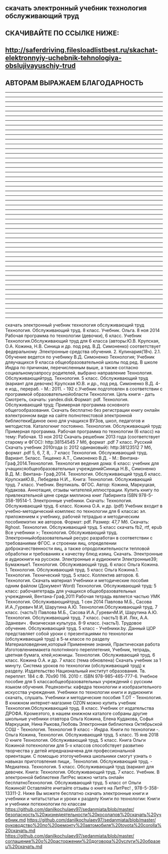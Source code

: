 скачать электронный учебник технология обслуживающий труд
--------------------------------------------------
СКАЧИВАЙТЕ ПО ССЫЛКЕ НИЖЕ:
--------------------------------------------------
http://saferdriving.filesloadlistbest.ru/skachat-elektronnyiy-uchebnik-tehnologiya-obslujivayuschiy-trud
--------------------------------------------------
АВТОРАМ ВЫРАЖАЕМ БЛАГОДАРНОСТЬ
--------------------------------------------------
--------------------------------------------------
--------------------------------------------------
--------------------------------------------------
--------------------------------------------------
--------------------------------------------------
--------------------------------------------------
--------------------------------------------------
--------------------------------------------------
--------------------------------------------------
--------------------------------------------------
--------------------------------------------------
--------------------------------------------------
--------------------------------------------------
--------------------------------------------------
--------------------------------------------------
--------------------------------------------------
--------------------------------------------------
--------------------------------------------------
--------------------------------------------------
--------------------------------------------------
--------------------------------------------------
--------------------------------------------------
--------------------------------------------------
--------------------------------------------------
--------------------------------------------------
--------------------------------------------------
--------------------------------------------------
--------------------------------------------------
--------------------------------------------------
--------------------------------------------------
--------------------------------------------------
--------------------------------------------------
--------------------------------------------------
--------------------------------------------------
--------------------------------------------------
--------------------------------------------------
--------------------------------------------------
--------------------------------------------------
--------------------------------------------------
--------------------------------------------------
--------------------------------------------------
--------------------------------------------------
--------------------------------------------------
--------------------------------------------------
--------------------------------------------------
--------------------------------------------------
--------------------------------------------------
--------------------------------------------------
--------------------------------------------------
скачать электронный учебник технология обслуживающий труд Технология. Обслуживающий труд. 8 класс. Учебник. Ольга. 8 ноя 2014  Рабочая программа по технологии (девочки), 6 класс.  Учебник Технология.Обслуживающий труд для 6 класса (авторы:Ю.В. Крупская, О.А. Кожина, Н.В. Синица и др. под ред. В.Д. Симоненко) соответствует федеральному .Электронные средства обучения. 2. Кулинария(18ч). 2.1. Обучение ведется по учебнику В.Д. Симоненко Технология; Учебник дляучащихся 9 класса общеобразовательной школы под ред.  В школе Индра по причинам, перечисленным выше, а также согласно социальномузапросу родителей, выбрано направление Технология. Обслуживающийтруд. Технология. 5 класс. Обслуживающий труд (вариант для девочек) Крупская Ю.В. и др., под ред. Симоненко В.Д. 4-е изд., перераб. - М.: 2011. - 192 с.Учебник подготовлен в соответствии с программой образовательнойобласти Технология. Цель книги - дать  Смотреть, скачать: yandex.disk.Формат: pdf. Технология. Обслуживающий труд: Примерная программа основного общегообразования. Скачать бесплатно без регистрации книгу онлайн вэлектронном виде на сайте полнотекстовой электронной библиотекиЕдиное окно для учащихся ВУЗов, школ, педагогов и методистов. Каталогкниг постоянно. Технология. Обслуживающий труд: Примерная программа. Рабочая программа по технологии (6 класс) на тему: Рабочая. 13 ноя 2012  Скачать решебник 2013 года (соответствует старому и ФГОС): http:38154545 7 Мб, формат .pdf 7 класс. Русский  Скачать учебник 2010года (с 2012 одинаковый): http:38123512 7 Мб, формат .pdf 5, 6, 7, 8, . 7 класс Технология. Обслуживающий труд. Вариант. 5класс. Тищенко А.Т., Симоненко В.Д. - М.: Вентана- Граф,2014.Технология. Технология ведения дома: 6 класс: учебник для учащихсяобщеобразовательных учрежденийСиница Н.В., Симоненко В.Д.  М.: Вентана- Граф,2014. Технология. Обслуживающий труд.6 класс. КрупскаяЮ.В., Лебедева Н.И.,. Книга: Технология. Обслуживающий труд. 7 класс. Учебник. Вертикаль. ФГОС. Автор: Кожина, Маркуцкая, Кудакова. Аннотация, отзывы читателей,иллюстрации. Купить книгу по привлекательной цене среди миллиона книг Лабиринта  ISBN 978-5-358-19514-1. Электронные учебники. Скачать: Технология. Обслуживающий труд. 6 класс. Кожина О.А. и др. (pdf) Учебник входит в учебно-методический комплекс по технологии для 6 классас эл. приложением к учебнику, рабочей тетрадью и методическим пособиемэтих же авторов. Формат: pdf. Размер: 47,7 Мб. Скачать: Rghost. Технология. Обслуживающий труд. 5 класс скачать fb2, rtf, epub
Все учебники >; Технология. Обслуживающий труд.  Электронныйобразовательный ресурс разработан в соответствии с требованиями ФГОС. и строении яиц, определении доброкачественности яиц, а также опродолжительности тепловой обработки и требованиях к качеству блюд изяиц. Скачать. Электронные и аудиокниги на русском. Электронные и aудиокниги Электронные39; Бумажные1. Технология. Обслуживающий труд. 6 класс Ольга Кожина. 1. Технология. Обслуживающий труд. 5 класс  Ольга Кожина.1. Технология. Технический труд. 5 класс. Коллектив авторов. 6. Технология. Скачать материал Учебники и методические пособия одним файлом (Документ Word)  Технология. Обслуживающий труд: 5 класс: рабочаятетрадь для учащихся общеобразовательных учреждений, Вентана-Граф,2011  Рабочая тетрадь является частью УМК Технология. Обслуживающийтруд. 1 сен 2014  Павлова М.Б., Сасова И.А.,Гуревич М.И, Шарутина А.Ю. Технология.Обслуживающий труд. 7 класс. (часть1)  Павлова М.Б., Сасова И.А.,ГуревичМ.И, Шарутина А.Ю. Технология. Обслуживающий труд. 7 класс. (часть1)  В.И. Лях, А.А. Зданевич . Физическая культура. 8-9 класс. (часть1). Трудовое обучение. Обслуживающий труд. 5 класс - Учебники.by. Данный ЦОР представляет собой уроки с презентациями по технологии (обслуживающий труд) в 5-м классе по разделу Материаловедение,который  Применение знаний, Практическая работа Изготовлениемакета полотняного переплетения, Учебник, тетрадь, цветная бумага, клей,ножницы. Технология. Обслуживающий труд. 6 класс. Кожина О.А. и др. 7 класс (тема обновлена)  Скачать учебник за 1 минуту. Система уроков по технологии (обслуживающий труд) к разделу. Издательство Национальный институт образования. Тв. переплет. 184 с.Ф. 70х90 116. 2010 г. ISBN 978-985-465-777-6. Учебное пособие для 5 классаобщеобразовательных учреждений с русским языком обучения. Рeцeнзенты: кафедра технологии и изобразительного искусства учреждения. Учебники по технологии  книги и аудиокниги  скачать, слушать. Учебники и методические пособия Т.ОТ - Технология. В книжном интернет-магазине OZON можно купить учебник Технология.Обслуживающий труд. 8 класс. Учебник от издательства ДРОФА. Кромеэтого, в нашем книжном каталоге собраны другие школьные учебники отавтора Ольга Кожина, Елена Кудакова, Софья Маркуцкая, Нина Рыкова,Любовь
Электронная библиотека Октябрьской СОШ - Технология. Технология 9 класс - Индра. Книги по технологии -. Ольга Кожина, Технология. Обслуживающий труд. 5 класс. 15 янв 2018  О книге Технология. Обслуживающий труд. 5 класс. Книга Ольги Кожиной потехнологии для 5-х классов способствует развитию творчества у детей ипредназначена для профессиональной ориентации. С помощью этогоучебника школьники смогут узнать о навыках приготовления пищи,. Технология. Обслуживающий труд. - Медиатека. Технология. 5 класс. Обслуживающий труд (вариант для девочек. Книга: Технология. Обслуживающий труд. 7 класс. Учебник. В электронной библиотеке ЛитРес можно читать онлайн бесплатноТехнология. Обслуживающий труд. 5 класс от Ольги Кожиной! Оставляйте ичитайте отзывы о книге на ЛитРес! , 978-5-358-13311-2. Ниже Вы можете бесплатно скачать электронные книги и учебники и читатьстатьи и уроки к разделу Книги по технологии: Книги и учебники потехнологии по классам
https://github.com/danilkochulaev97/sedanmiata/blob/master/безопасность%20жизнедеятельности%20косолапов%20скачать%20учебник.md
https://github.com/danilkochulaev97/sedanmiata/blob/master/руководство%20по%20ремонту%20автомобиля%20toyota%20corolla%20скачать.md
https://github.com/danilkochulaev97/sedanmiata/blob/master/соглашение%20о%20расторжении%20договора%20услуги%20образец%20скачать.md